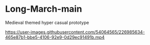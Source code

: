 # Long-March-main
 Medieval themed hyper casual prototype


https://user-images.githubusercontent.com/54064565/226985634-465e87b1-bbe5-4106-92e9-0d29ec91491b.mp4

